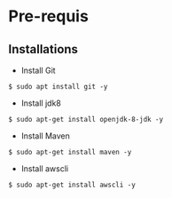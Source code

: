 # Pre-requis
## Installations
* Install Git
```
$ sudo apt install git -y
```
* Install jdk8
```
$ sudo apt-get install openjdk-8-jdk -y
```
* Install Maven
```
$ sudo apt-get install maven -y
```
* Install awscli
```
$ sudo apt-get install awscli -y
```